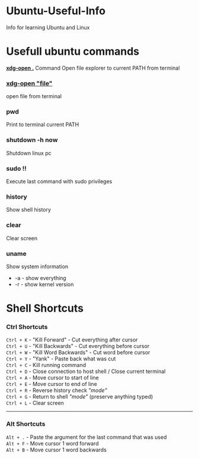 # Ubuntu-Useful-Info
Info for learning Ubuntu and Linux

# Usefull ubuntu commands

<b><ins>xdg-open .</ins></b> Command Open file explorer to current PATH from terminal
### <ins>xdg-open "file"</ins>
open file from terminal
### pwd
Print to terminal current PATH
### shutdown -h now
Shutdown linux pc
### sudo !!
Execute last command with sudo privileges
### history
Show shell history
### clear
Clear screen
### uname
Show system information
  * -a - show everything
  * -r - show kernel version


# Shell Shortcuts
<h3>Ctrl Shortcuts</h3>

`Ctrl + K` - "Kill Forward" - Cut everything after cursor<br>
`Ctrl + U` - "Kill Backwards" - Cut everything before cursor<br>
`Ctrl + W` - "Kill Word Backwards" - Cut word before cursor<br>
`Ctrl + Y` - "Yank" - Paste back what was cut<br>
`Ctrl + C` - Kill running command<br>
`Ctrl + D` - Close connection to host shell / Close current terminal<br>
`Ctrl + A` - Move cursor to start of line<br>
`Ctrl + E` - Move cursor to end of line<br>
`Ctrl + R` - Reverse history check <i>"mode"</i><br>
`Ctrl + G` - Return to shell <i>"mode"</i> (preserve anything typed)<br>
`Ctrl + L` - Clear screen<br>
<hr>
<h3>Alt Shortcuts</h3>

`Alt + .` - Paste the argument for the last command that was used<br>
`Alt + F` - Move cursor 1 word forward<br>
`Alt + B` - Move cursor 1 word backwards<br>
